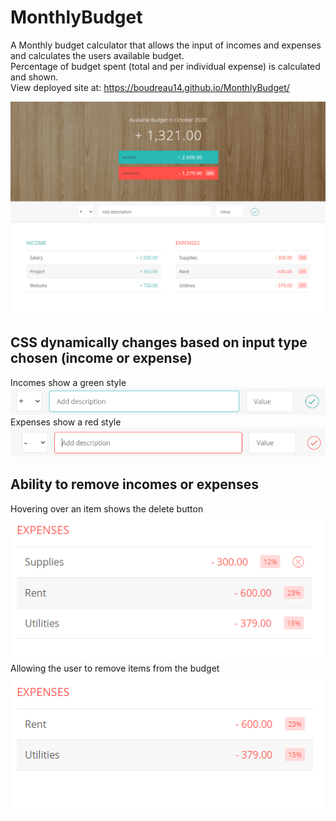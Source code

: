 # MonthlyBudget
A Monthly budget calculator that allows the input of incomes and expenses and calculates the users available budget.<br />
Percentage of budget spent (total and per individual expense) is calculated and shown.<br />
View deployed site at: https://boudreau14.github.io/MonthlyBudget/<br />

![Screenshot](Images/Screenshot.png?raw=true "Screen Shot")

## CSS dynamically changes based on input type chosen (income or expense)
Incomes show a green style<br />
![Screenshot](Images/incCSS.png?raw=true "Screen Shot")<br />
Expenses show a red style<br />
![Screenshot](Images/expCSS.png?raw=true "Screen Shot")<br />

## Ability to remove incomes or expenses
Hovering over an item shows the delete button<br />
![Screenshot](Images/beforedelete.png?raw=true "Screen Shot")<br />
Allowing the user to remove items from the budget<br />
![Screenshot](Images/afterdelete.png?raw=true "Screen Shot")<br />
